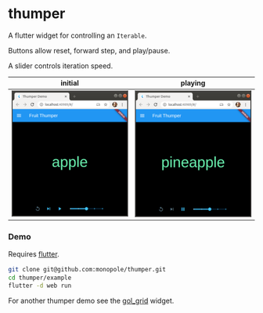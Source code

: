 # thumper

A flutter widget for controlling an `Iterable`.

Buttons allow reset, forward step, and play/pause.

A slider controls iteration speed.


| initial                 | playing                 |
| ----------------------- | ----------------------- |
| ![screen shot 1][shot1] | ![screen shot 2][shot2] |

### Demo

Requires [flutter].

```bash
git clone git@github.com:monopole/thumper.git
cd thumper/example
flutter -d web run
```

For another thumper demo see the [gol_grid] widget.


[gol_grid]: https://pub.dev/packages/gol_grid
[shot1]: ./images/shot1.png
[shot2]: ./images/shot2.png
[flutter]: https://flutter.dev/docs/get-started/install
